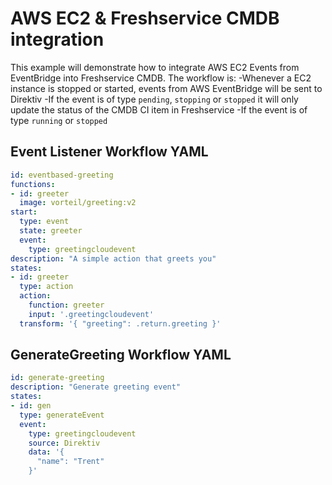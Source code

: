 
# AWS EC2 & Freshservice CMDB integration

This example will demonstrate how to integrate AWS EC2 Events from EventBridge into Freshservice CMDB. The workflow is:
-Whenever a EC2 instance is stopped or started, events from AWS EventBridge will be sent to Direktiv
-If the event is of type `pending`, `stopping` or `stopped` it will only update the status of the CMDB CI item in Freshservice
-If the event is of type `running` or `stopped` 

## Event Listener Workflow YAML 

```yaml
id: eventbased-greeting
functions:
- id: greeter
  image: vorteil/greeting:v2
start:
  type: event
  state: greeter
  event:
    type: greetingcloudevent
description: "A simple action that greets you" 
states:
- id: greeter
  type: action
  action: 
    function: greeter
    input: '.greetingcloudevent'
  transform: '{ "greeting": .return.greeting }'
```

## GenerateGreeting Workflow YAML
```yaml
id: generate-greeting
description: "Generate greeting event" 
states:
- id: gen
  type: generateEvent
  event:
    type: greetingcloudevent
    source: Direktiv
    data: '{
      "name": "Trent"
    }'
```
